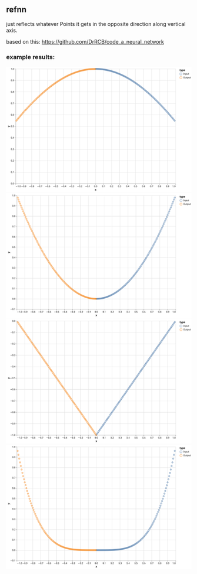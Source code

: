 ## refnn
just reflects whatever Points it gets in the opposite direction along vertical axis.

based on this: https://github.com/DrRCB/code_a_neural_network

### example results:

![Example 1](resources/1.svg)
![Example 2](resources/2.svg)
![Example 3](resources/3.svg)
![Example 4](resources/4.svg)
